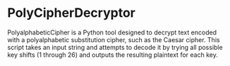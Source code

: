 # PolyCipherDecryptor
PolyalphabeticCipher is a Python tool designed to decrypt text encoded with a polyalphabetic substitution cipher, such as the Caesar cipher. This script takes an input string and attempts to decode it by trying all possible key shifts (1 through 26) and outputs the resulting plaintext for each key.
